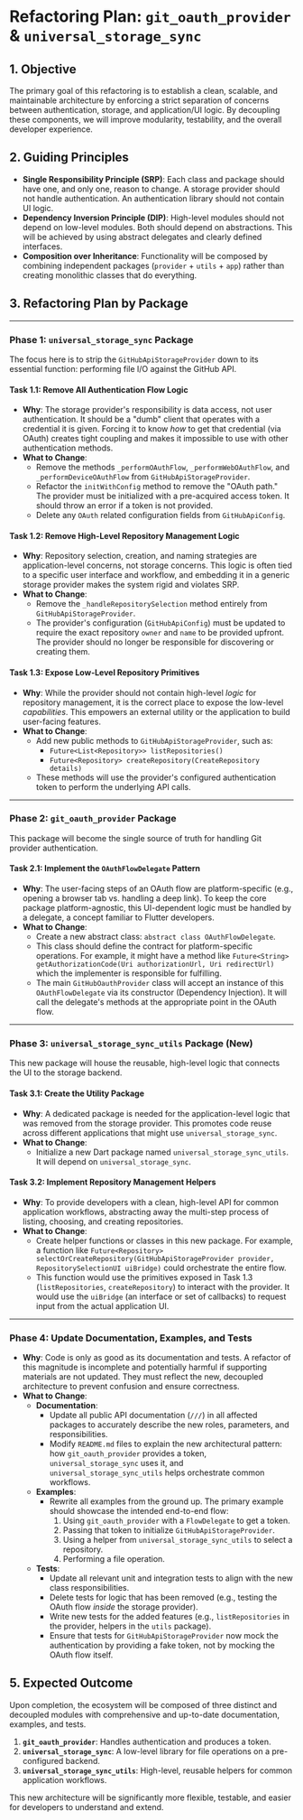 # Refactoring Plan: `git_oauth_provider` & `universal_storage_sync`

## 1. Objective

The primary goal of this refactoring is to establish a clean, scalable, and maintainable architecture by enforcing a strict separation of concerns between authentication, storage, and application/UI logic. By decoupling these components, we will improve modularity, testability, and the overall developer experience.

## 2. Guiding Principles

- **Single Responsibility Principle (SRP)**: Each class and package should have one, and only one, reason to change. A storage provider should not handle authentication. An authentication library should not contain UI logic.
- **Dependency Inversion Principle (DIP)**: High-level modules should not depend on low-level modules. Both should depend on abstractions. This will be achieved by using abstract delegates and clearly defined interfaces.
- **Composition over Inheritance**: Functionality will be composed by combining independent packages (`provider` + `utils` + `app`) rather than creating monolithic classes that do everything.

## 3. Refactoring Plan by Package

---

### **Phase 1: `universal_storage_sync` Package**

The focus here is to strip the `GitHubApiStorageProvider` down to its essential function: performing file I/O against the GitHub API.

#### **Task 1.1: Remove All Authentication Flow Logic**

- **Why**: The storage provider's responsibility is data access, not user authentication. It should be a "dumb" client that operates with a credential it is given. Forcing it to know _how_ to get that credential (via OAuth) creates tight coupling and makes it impossible to use with other authentication methods.
- **What to Change**:
  - Remove the methods `_performOAuthFlow`, `_performWebOAuthFlow`, and `_performDeviceOAuthFlow` from `GitHubApiStorageProvider`.
  - Refactor the `initWithConfig` method to remove the "OAuth path." The provider must be initialized with a pre-acquired access token. It should throw an error if a token is not provided.
  - Delete any `OAuth` related configuration fields from `GitHubApiConfig`.

#### **Task 1.2: Remove High-Level Repository Management Logic**

- **Why**: Repository selection, creation, and naming strategies are application-level concerns, not storage concerns. This logic is often tied to a specific user interface and workflow, and embedding it in a generic storage provider makes the system rigid and violates SRP.
- **What to Change**:
  - Remove the `_handleRepositorySelection` method entirely from `GitHubApiStorageProvider`.
  - The provider's configuration (`GitHubApiConfig`) must be updated to require the exact repository `owner` and `name` to be provided upfront. The provider should no longer be responsible for discovering or creating them.

#### **Task 1.3: Expose Low-Level Repository Primitives**

- **Why**: While the provider should not contain high-level _logic_ for repository management, it is the correct place to expose the low-level _capabilities_. This empowers an external utility or the application to build user-facing features.
- **What to Change**:
  - Add new public methods to `GitHubApiStorageProvider`, such as:
    - `Future<List<Repository>> listRepositories()`
    - `Future<Repository> createRepository(CreateRepository details)`
  - These methods will use the provider's configured authentication token to perform the underlying API calls.

---

### **Phase 2: `git_oauth_provider` Package**

This package will become the single source of truth for handling Git provider authentication.

#### **Task 2.1: Implement the `OAuthFlowDelegate` Pattern**

- **Why**: The user-facing steps of an OAuth flow are platform-specific (e.g., opening a browser tab vs. handling a deep link). To keep the core package platform-agnostic, this UI-dependent logic must be handled by a delegate, a concept familiar to Flutter developers.
- **What to Change**:
  - Create a new abstract class: `abstract class OAuthFlowDelegate`.
  - This class should define the contract for platform-specific operations. For example, it might have a method like `Future<String> getAuthorizationCode(Uri authorizationUrl, Uri redirectUrl)` which the implementer is responsible for fulfilling.
  - The main `GitHubOauthProvider` class will accept an instance of this `OAuthFlowDelegate` via its constructor (Dependency Injection). It will call the delegate's methods at the appropriate point in the OAuth flow.

---

### **Phase 3: `universal_storage_sync_utils` Package (New)**

This new package will house the reusable, high-level logic that connects the UI to the storage backend.

#### **Task 3.1: Create the Utility Package**

- **Why**: A dedicated package is needed for the application-level logic that was removed from the storage provider. This promotes code reuse across different applications that might use `universal_storage_sync`.
- **What to Change**:
  - Initialize a new Dart package named `universal_storage_sync_utils`. It will depend on `universal_storage_sync`.

#### **Task 3.2: Implement Repository Management Helpers**

- **Why**: To provide developers with a clean, high-level API for common application workflows, abstracting away the multi-step process of listing, choosing, and creating repositories.
- **What to Change**:
  - Create helper functions or classes in this new package. For example, a function like `Future<Repository> selectOrCreateRepository(GitHubApiStorageProvider provider, RepositorySelectionUI uiBridge)` could orchestrate the entire flow.
  - This function would use the primitives exposed in Task 1.3 (`listRepositories`, `createRepository`) to interact with the provider. It would use the `uiBridge` (an interface or set of callbacks) to request input from the actual application UI.

---

### **Phase 4: Update Documentation, Examples, and Tests**

- **Why**: Code is only as good as its documentation and tests. A refactor of this magnitude is incomplete and potentially harmful if supporting materials are not updated. They must reflect the new, decoupled architecture to prevent confusion and ensure correctness.
- **What to Change**:
  - **Documentation**:
    - Update all public API documentation (`///`) in all affected packages to accurately describe the new roles, parameters, and responsibilities.
    - Modify `README.md` files to explain the new architectural pattern: how `git_oauth_provider` provides a token, `universal_storage_sync` uses it, and `universal_storage_sync_utils` helps orchestrate common workflows.
  - **Examples**:
    - Rewrite all examples from the ground up. The primary example should showcase the intended end-to-end flow:
      1.  Using `git_oauth_provider` with a `FlowDelegate` to get a token.
      2.  Passing that token to initialize `GitHubApiStorageProvider`.
      3.  Using a helper from `universal_storage_sync_utils` to select a repository.
      4.  Performing a file operation.
  - **Tests**:
    - Update all relevant unit and integration tests to align with the new class responsibilities.
    - Delete tests for logic that has been removed (e.g., testing the OAuth flow _inside_ the storage provider).
    - Write new tests for the added features (e.g., `listRepositories` in the provider, helpers in the `utils` package).
    - Ensure that tests for `GitHubApiStorageProvider` now mock the authentication by providing a fake token, not by mocking the OAuth flow itself.

## 5. Expected Outcome

Upon completion, the ecosystem will be composed of three distinct and decoupled modules with comprehensive and up-to-date documentation, examples, and tests.

1.  **`git_oauth_provider`**: Handles authentication and produces a token.
2.  **`universal_storage_sync`**: A low-level library for file operations on a pre-configured backend.
3.  **`universal_storage_sync_utils`**: High-level, reusable helpers for common application workflows.

This new architecture will be significantly more flexible, testable, and easier for developers to understand and extend.
